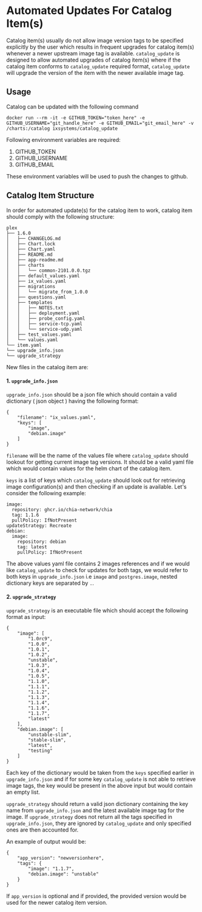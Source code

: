 # Automated Updates For Catalog Item(s)

Catalog item(s) usually do not allow image version tags to be specified explicitly by the user which results in
frequent upgrades for catalog item(s) whenever a newer upstream image tag is available. `catalog_update` is designed
to allow automated upgrades of catalog item(s) where if the catalog item conforms to `catalog_update` required format,
`catalog_update` will upgrade the version of the item with the newer available image tag.


## Usage

Catalog can be updated with the following command
```
docker run --rm -it -e GITHUB_TOKEN="token_here" -e GITHUB_USERNAME="git_handle_here" -e GITHUB_EMAIL="git_email_here" -v /charts:/catalog ixsystems/catalog_update
```

Following environment variables are required:
1. GITHUB_TOKEN
2. GITHUB_USERNAME
3. GITHUB_EMAIL

These environment variables will be used to push the changes to github.

## Catalog Item Structure

In order for automated update(s) for the catalog item to work, catalog item should comply with the following structure:

```
plex
├── 1.6.0
│   ├── CHANGELOG.md
│   ├── Chart.lock
│   ├── Chart.yaml
│   ├── README.md
│   ├── app-readme.md
│   ├── charts
│   │   └── common-2101.0.0.tgz
│   ├── default_values.yaml
│   ├── ix_values.yaml
│   ├── migrations
│   │   └── migrate_from_1.0.0
│   ├── questions.yaml
│   ├── templates
│   │   ├── NOTES.txt
│   │   ├── deployment.yaml
│   │   ├── probe_config.yaml
│   │   ├── service-tcp.yaml
│   │   └── service-udp.yaml
│   ├── test_values.yaml
│   └── values.yaml
└── item.yaml
└── upgrade_info.json
└── upgrade_strategy
```

New files in the catalog item are:

#### 1. `upgrade_info.json`

`upgrade_info.json` should be a json file which should contain a valid dictionary ( json object ) having the following
format:

```
{
    "filename": "ix_values.yaml",
    "keys": [
        "image",
        "debian.image"
    ]
}
```

`filename` will be the name of the values file where `catalog_update` should lookout for getting current image
tag versions. It should be a valid yaml file which would contain values for the helm chart of the catalog item.

`keys` is a list of keys which `catalog_update` should look out for retrieving image configuration(s) and then checking
if an update is available. Let's consider the following example:

```
image:
  repository: ghcr.io/chia-network/chia
  tag: 1.1.6
  pullPolicy: IfNotPresent
updateStrategy: Recreate
debian:
  image:
    repository: debian
    tag: latest
    pullPolicy: IfNotPresent
```

The above values yaml file contains 2 images references and if we would like `catalog_update` to check for updates
for both tags, we would refer to both keys in `upgrade_info.json` i.e `image` and `postgres.image`, nested
dictionary keys are separated by `.`.

#### 2. `upgrade_strategy`

`upgrade_strategy` is an executable file which should accept the following format as input:

```
{
    "image": [
        "1.0rc9",
        "1.0.0",
        "1.0.1",
        "1.0.2",
        "unstable",
        "1.0.3",
        "1.0.4",
        "1.0.5",
        "1.1.0",
        "1.1.1",
        "1.1.2",
        "1.1.3",
        "1.1.4",
        "1.1.6",
        "1.1.7",
        "latest"
    ],
    "debian.image": [
        "unstable-slim",
        "stable-slim",
        "latest",
        "testing"
    ]
}
```

Each key of the dictionary would be taken from the `keys` specified earlier in `upgrade_info.json` and if for some
key `catalog_update` is not able to retrieve image tags, the key would be present in the above input but would contain
an empty list.

`upgrade_strategy` should return a valid json dictionary containing the key name from `upgrade_info.json` and the
latest available image tag for the image. If `upgrade_strategy` does not return all the tags specified in
`upgrade_info.json`, they are ignored by `catalog_update` and only specified ones are then accounted for.

An example of output would be:

```
{
    "app_version": "newversionhere",
    "tags": {
        "image": "1.1.7",
        "debian.image": "unstable"
    }
}
```

If `app_version` is optional and if provided, the provided version would be used for the newer catalog item version.
